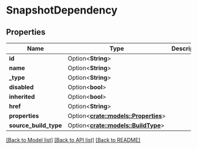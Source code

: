 # SnapshotDependency

## Properties

Name | Type | Description | Notes
------------ | ------------- | ------------- | -------------
**id** | Option<**String**> |  | [optional]
**name** | Option<**String**> |  | [optional]
**_type** | Option<**String**> |  | [optional]
**disabled** | Option<**bool**> |  | [optional]
**inherited** | Option<**bool**> |  | [optional]
**href** | Option<**String**> |  | [optional]
**properties** | Option<[**crate::models::Properties**](properties.md)> |  | [optional]
**source_build_type** | Option<[**crate::models::BuildType**](buildType.md)> |  | [optional]

[[Back to Model list]](../README.md#documentation-for-models) [[Back to API list]](../README.md#documentation-for-api-endpoints) [[Back to README]](../README.md)


